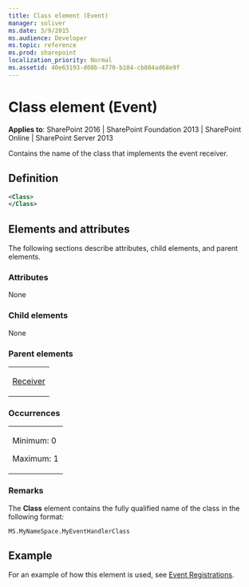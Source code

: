 ```yaml
---
title: Class element (Event)
manager: soliver
ms.date: 3/9/2015
ms.audience: Developer
ms.topic: reference
ms.prod: sharepoint
localization_priority: Normal
ms.assetid: 40e63193-d08b-4770-b184-cb804ad68e9f
---
```


# Class element (Event)

**Applies to**: SharePoint 2016 | SharePoint Foundation 2013 | SharePoint Online | SharePoint Server 2013

Contains the name of the class that implements the event receiver.

## Definition

```XML
<Class>
</Class>
```

## Elements and attributes

The following sections describe attributes, child elements, and parent elements.

### Attributes

None

### Child elements

None

### Parent elements

<table>
<colgroup>
<col width="100%" />
</colgroup>
<tbody>
<tr class="odd">
<td align="left"><p><a href="receiver-element-event.md">Receiver</a></p></td>
</tr>
</tbody>
</table>

### Occurrences

<table>
<colgroup>
<col width="100%" />
</colgroup>
<tbody>
<tr class="odd">
<td align="left"><p>Minimum: 0</p>
<p>Maximum: 1</p></td>
</tr>
</tbody>
</table>

### Remarks

The **Class** element contains the fully qualified name of the class in the following format:

`MS.MyNameSpace.MyEventHandlerClass`

## Example

For an example of how this element is used, see [Event Registrations](event-registrations.md).








